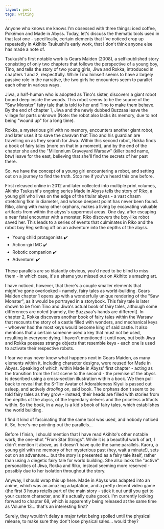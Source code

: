 ```yaml
---
layout: post
tags: writing
---
```


Anyone who knows me knows I'm obsessed with three things: iced coffee, Pokémon and Made in Abyss. Today, let's discuss the thematic tools used in that last one - specifically, certain elements that I've noticed crop up repeatedly in Akihito Tsukushi's early work, that I don't think anyone else has made a note of.

<!--more-->

Tsukushi's first notable work is Gears Maiden (2008), a self-published story consisting of only two chapters that follows the perspective of a young boy, Tino, and tells the story of two young girls, Jiwa and Rokka, introduced in chapters 1 and 2, respectfully. While Tino himself seems to have a largely passive role in the narrative, the two girls he encounters seem to parallel each other in various ways.

Jiwa, a half-human who is adopted as Tino's sister, discovers a giant robot bound deep inside the woods. This robot seems to be the source of the "Saw Monster" fairy tale that is told to her and Tino to make them behave. By the end of chapter 1, Jiwa and the newly dubbed Buzzsaa leave the village for parts unknown (Note: the robot also lacks its memory, due to not being "wound up" for a long time).

Rokka, a mysterious girl with no memory, encounters another giant robot, and later uses it to save the cavavan that Tino and his guardian are travelling on as they search for Jiwa. Within this second robot, Rokka finds a book of fairy tales (more on that in a moment), and by the end of the chapter she and the "Millennium Graveyard Warsaw" (killer band name, btw) leave for the east, believing that she'll find the secrets of her past there.

So, we have the concept of a young girl encountering a robot, and setting out on a journey to find the truth. Stop me if you've heard this one before.

First released online in 2012 and later collected into multiple print volumes, Akihito Tsukushi's ongoing series Made in Abyss tells the story of Riko, a young girl who lives on the edge of the titular abyss - a vast chasm stretching 1km in diameter, and whose deepest point has never been found. Riko, along with many other orphans, makes a living by excavating valuable artifacts from within the abyss's uppermost areas. One day, after escaping a near fatal encounter with a monster, Riko discovers the boy-like robot saved her. This leads to a series of events that culminates in Riko and the robot boy Reg setting off on an adventure into the depths of the abyss.

* Young child protagonists ✔️
* Action-girl MC ✔️
* Robotic companion ✔️
* Adventure! ✔️

These parallels are so blatantly obvious, you'd need to be blind to miss them - in which case, it's a shame you missed out on Akihito's amazing art.

I have noticed, however, that there's a couple smaller elements that might've gone overlooked - namely, fairy tales as world-building. Gears Maiden chapter 1 opens up with a wonderfully unique rendering of the "Saw Monster", as it would be portrayed in a storybook. This fairy tale is later shown to be from Tino and Jiwa's actual book of fairy tales, although some differences are noted (namely, the Buzzsaa's hands are different). In chapter 2, Rokka discovers another book of fairy tales within the Warsaw that recounts the story of a castle filled with wonders, and mechanical keys - whoever had the most keys would become king of said castle. It also mentions that a certain someone used a key that must not be used, resulting in everyone dying. I haven't mentioned it until now, but both Jiwa and Rokka possess strange objects that resemble keys - each one is used to activate their respective robots.

I fear we may never know what happens next in Gears Maiden, as many elements within it, including character designs, were reused for Made in Abyss. Speaking of which, within Made in Abyss' first chapter - acting as the transition from the first scene to the second - the premise of the abyss is described using a cross-section illustration within a book. We then pull back to reveal that the S-Tier Avatar of Adorableness Kiyui is passed out asleep, and actively *drooling* on, said book. The orphans don't seem to be told fairy tales as they grow - instead, their heads are filled with stories from the depths of the abyss, of the legendary delvers and the priceless artifacts within. So the book, in a way, is a kid's book of fairy tales, which establishes the world building.

I find it kind of fascinating that the same tool was used, and nobody noticed it. So, here's me pointing out the parallels...

Before I finish, I should mention that I have read Akihito's other notable work, the one-shot "From Star Strings". While it is a beautiful work of art, I didn't mention it above, as it doesn't have quite the same parallels. Kaoru, a young girl with no memory of her mysterious past (hey, wait a minute!), sets out on an adventure... but the story is presented as a fairy tale itself, rather than using a diegetic fairy tale for world building. She also lacks the "active" personalities of Jiwa, Rokka and Riko, instead seeming more reserved - possibly due to her isolation throughout the story.

Anyway, I should wrap this up here. Made in Abyss was adapted into an anime, which was an amazing adaptation, and a pretty decent video game (the first 3 hours retells part of the main story - stick it out until you get to your custom character, and it's actually quite good). I'm currently looking forward to chapter 68, which is apparently being released at the same time as Volume 13... that's an interesting first?

Surely, they wouldn't delay a major twist being spoiled until the physical release, to make sure they don't lose physical sales... would they?

